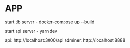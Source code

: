 # APP

start db server - docker-compose up --build

start api server - yarn dev

api: http://localhost:3000/api
adminer: http://localhost:8888
